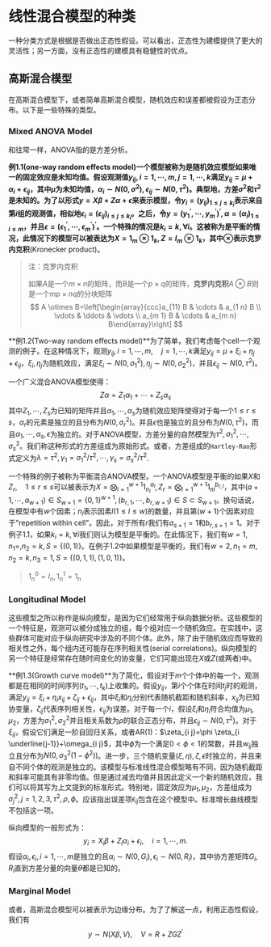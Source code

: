 # 线性混合模型的种类

一种分类方式是根据是否做出正态性假设。可以看出，正态性为建模提供了更大的灵活性；另一方面，没有正态性的建模具有稳健性的优点。

## 高斯混合模型

在高斯混合模型下，或者简单高斯混合模型，随机效应和误差都被假设为正态分布。以下是一些特殊的类型。

### Mixed ANOVA Model

和往常一样，ANOVA指的是方差分析。

**例1.1(one-way random effects model)**一个模型被称为是随机效应模型如果唯一的固定效应是未知均值。假设观测值$y_{ij},i=1,\cdots,m,j=1,\cdots,k$满足$y_{ij}=\mu+\alpha_i+\epsilon_{ij}$，其中$\mu$为未知均值，$\alpha_i\sim N(0,\sigma^2),\epsilon_{ij}\sim N(0,\tau^2)$。典型地，方差$\sigma^2$和$\tau^2$是未知的。为了以形式$y = X\beta + Z\alpha + \epsilon$来表示模型，令$y_i = (y_{ij})_{1\le j \le k_i}$表示来自第$i$组的观测值，相似地$\epsilon_i=(\epsilon_{ij})_{i\le j\le k_i}$。之后，令$y = (y_1^{\prime},\cdots,y^{\prime}_m)^{\prime}, \alpha=(\alpha_i)_{1\le i\le m}$，并且$\epsilon=(\epsilon^{\prime}_1,\cdots,\epsilon^{\prime}_m)^{\prime}$。一个特殊的情况是$k_i = k,\forall i$。这被称为是平衡的情况，此情况下的模型可以被表达为$X = 1_m\otimes 1_k,Z = I_m\otimes 1_k$，其中$\otimes$表示**克罗内克积**(Kronecker product)。

> 注：克罗内克积
>
> 如果$A$是一个$m\times n$的矩阵，而$B$是一个$p\times q$的矩阵，**克罗内克积**$A\otimes B$则是一个$mp\times nq$的分块矩阵
> $$
> A \otimes B=\left[\begin{array}{ccc}a_{11} B & \cdots & a_{1 n} B \\ \vdots & \ddots & \vdots \\ a_{m 1} B & \cdots & a_{m n} B\end{array}\right]
> $$

**例1.2(Two-way random effects model)**为了简单，我们考虑每个cell一个观测的例子。在这种情况下，观测$y_{ij},i = 1,\cdots,m,\quad j=1,\cdots,k$满足$y_{ij}=\mu+\xi_i + \eta_j + \epsilon_{ij}$，$\xi_i,\eta_j$为随机效应，满足$\xi_i\sim N(0, \sigma_1^2),\eta_j\sim N(0,\sigma_2^2)$，并且$\epsilon_{ij}\sim N(0,\tau^2)$。

一个广义混合ANOVA模型使得：
$$
Z\alpha = Z_1\alpha_1 +\cdots + Z_s\alpha_s
$$
其中$Z_1,\cdots,Z_s$为已知的矩阵并且$\alpha_1,\cdots,\alpha_s$为随机效应矩阵使得对于每一个$1\le r\le s$，$\alpha_r$的元素是独立的且分布为$N(0,\sigma_r^2)$。并且$\epsilon$也是独立的且分布为$N(0,\tau^2)$，而且$\alpha_1,\cdots,\alpha_s,\epsilon$为独立的。对于ANOVA模型，方差分量的自然模型为$\tau^2,\sigma_1^2,\cdots,\sigma_s^2$。我们称这种形式的方差组成为原始形式。或者，方差组成的`Hartley-Rao`形式定义为$\lambda=\tau^2,\gamma_1=\sigma_1^2/\tau^2,\cdots,\gamma_s=\sigma_s^2/\tau^2$.

一个特殊的例子被称为平衡混合ANOVA模型。一个ANOVA模型是平衡的如果$X$和$Z_r, \quad 1\le r\le s$可以被表示为$X = \bigotimes_{l=1}^{w+1}1_{n_l}^{a_l},Z_r = \bigotimes_{l=1}^{w+1}1_{nl}^{b_{r,l}}$，其中$(a+1,\cdots,a_{w+1})\in S_{w+1} = \{0,1\}^{w+1},(b_{r,1},\cdots,b_{r,w+1})\in S\subset S_{w+1}$。换句话说，在模型中有$w$个因素；$n_l$表示因素$l(1\le l\le w)$的数量，并且第$(w+1)$个因素对应于"repetition within cell"。因此，对于所有$r$我们有$a_{s+1}=1$和$b_{r,s+1}=1$。对于例子1.1，如果$k_i = k,\forall i$我们则认为模型是平衡的。在此情况下，我们有$w=1,n_1=,n_2=k,S = \{(0,1)\}$。在例子1.2中如果模型是平衡的，我们有$w=2,n_1=m,n_2=k,n_3=1,S=\{(0,1,1),(1,0,1)\}$。

> $1_n^0 = I_n,1_n^1=1_n$

### Longitudinal Model

这些模型之所以称作是纵向模型，是因为它们经常用于纵向数据分析。这些模型的一个特征是，观测可以被分成独立的组，每个组对应一个随机效应。在实践中，这些群体可能对应于纵向研究中涉及的不同个体。此外，除了由于随机效应而导致的相关性之外，每个组内还可能存在序列相关性(serial correlations)。纵向模型的另一个特征是经常存在随时间变化的协变量，它们可能出现在$X$或$Z$(或两者)中。

**例1.3(Growth curve model)**为了简化，假设对于$m$个个体中的每一个，观测都是在相同的时间序列($t_1,\cdots,t_k$)上收集的。假设$y_{ij}$，第$i$个个体在时间$t_j$时的观测，满足$y_{ij}=\xi_i + \eta_ix_{ij}+\zeta_{ij}+\epsilon_{ij}$，其中$\xi_i$和$\eta_i$分别代表随机截距和随机斜率，$x_{ij}$为已知协变量，$\zeta_{ij}$代表序列相关性，$\epsilon_{ij}$为误差。对于每一个$i$，假设$\xi_i$和$\eta_i$符合均值为$\mu_1,\mu_2$，方差为$\sigma_1^2,\sigma_2^2$并且相关系数为$\rho$的联合正态分布，并且$\epsilon_{ij}\sim N(0,\tau^2)$。对于$\xi_{ij}$，假设它们满足一阶自回归关系，或者AR(1)：$\zeta_{i j}=\phi \zeta_{i \underline{j-1}}+\omega_{i j}$，其中$\phi$为一个满足$0<\phi<1$的常数，并且$w_{ij}$独立且分布为$N(0,\sigma_3^2(1-\phi^2))$。进一步，三个随机变量$(\xi,\eta),\zeta,\epsilon$时独立的，并且来自不同个体的观测是独立的。该模型与标准线性混合模型略有不同，因为随机截距和斜率可能具有非零均值。但是通过减去均值并且因此定义一个新的随机效应，我们可以将其写为上文提到的标准形式。特别地，固定效应为$\mu_1,\mu_2$，方差组成为$\sigma_j^2,j=1,2,3,\tau^2,\rho,\phi$。应该指出误差项$\epsilon_{ij}$包含在这个模型中。标准增长曲线模型不包括这一项。

 纵向模型的一般形式为：
$$
y_i = X_i\beta + Z_i\alpha_i + \epsilon_i, \quad i=1,\cdots,m.
$$
假设$\alpha_i,\epsilon_i,i=1,\cdots,m$是独立的且$\alpha_i\sim N(0,G_i),\epsilon_i\sim N(0,R_i)$，其中协方差矩阵$G_i,R_i$直到方差分量的向量$\theta$都是已知的。

### Marginal Model

或者，高斯混合模型可以被表示为边缘分布。为了了解这一点，利用正态性假设，我们有
$$
y\sim N(X\beta,V), \quad V = R+ZGZ^{\prime}
$$


